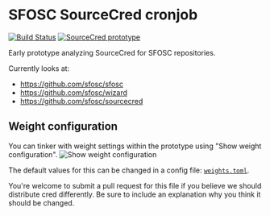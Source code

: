# SFOSC SourceCred cronjob

[![Build Status](https://drone.sfosc.robin-it.com/api/badges/sfosc/sourcecred/status.svg)](https://drone.sfosc.robin-it.com/sfosc/sourcecred)
[![SourceCred prototype](https://badgen.net/badge/SourceCred/prototype)](https://sfosc.org/sourcecred/prototype/)

Early prototype analyzing SourceCred for SFOSC repositories.

Currently looks at:

- https://github.com/sfosc/sfosc
- https://github.com/sfosc/wizard
- https://github.com/sfosc/sourcecred

## Weight configuration

You can tinker with weight settings within the prototype using "Show weight configuration".
![Show weight configuration](https://user-images.githubusercontent.com/1400023/58102973-d9506880-7bea-11e9-836f-71d9a6768ab4.png)

The default values for this can be changed in a config file: [`weights.toml`](./weights.toml).

You're welcome to submit a pull request for this file if you believe we should distribute cred differently.
Be sure to include an explanation why you think it should be changed.
